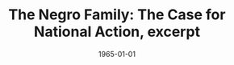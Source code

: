 --- 
draft: false
docset: how-did-nyc-segregate
bundle: racist-ableist-ideas
title: "The Negro Family: The Case for National Action, excerpt"
featured: moynihan-on-the-negro-family.jpg
featuredAlt: Black and white photo of Patrick Moynihan
layout: "tc-single"
hasContentInGallery: true
date: 1965-01-01
--- 